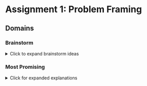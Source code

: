 # Assignment 1: Problem Framing

## Domains

### Brainstorm

<details>
<summary>Click to expand brainstorm ideas</summary>

1. **Personal Reflection & Habit-Building**  
   I care about regular reflection but run into friction: remembering to journal, carving out the time, and not having a quick way to review past entries or pull higher-level insights from them. Writing often feels like an extra task. I want a lightweight, structured way to capture thoughts daily and see patterns over time without it feeling like another task.

2. **Student-to-Student Campus Exchange**  
   At Harvard, students often use dorm email lists and send slide decks of items to sell, which creates a flood of “spammy” emails at the start and end of terms. They do this because trading with other Harvard students feels safer and easier than Facebook Marketplace. I’d like a campus-bounded way to discover, vet, and exchange items quickly—without inbox overload.

3. **Using Shared Dorm Amenities Without Guesswork**  
   Harvard recently switched to the _On Tap Away_ app to manage laundry, but it misses the mark: it doesn’t address the trial-and-error timing problem, especially when our building has just six machines (3 washers & 3 dryers) for 70+ people. I want earlier, more actionable signals about availability so I can plan my time instead of gambling it.

4. **Coordinating Casual Social Meals**  
   I love spontaneous meals with friends, but lining up time and place is harder than it should be. Group chats sprawl and good intentions fizzle. I want a simple, low-friction way to surface availability and interest without back-and-forth.

5. **Making Peer Learning Work in Real Classrooms**  
   I’m interested in pedagogy and have seen peer-to-peer activities help, but pairing and facilitation are often ad-hoc. Beyond helping teachers set up effective pairs/groups, I want to enable researchers to access large-scale classroom data so the impact of different pedagogies can actually be measured.

6. **Sharing Learning Artifacts Among Students**  
   Classes generate tons of notes and summaries, yet high-quality material is scattered and hard to trust. Motivated students produce great resources that don’t travel. I want a reliable way to find, credit, and iteratively improve study materials.

7. **Maintaining Intentional In-Person Friendships**  
   I genuinely like hanging out and staying in touch, but in the hustle and bustle I forget to maintain relationships or they fall off my radar. I want gentle structure to keep friendships top-of-mind with supportive nudges.

8. **Discovering & Enrolling in Enrichment Programs**  
   Families struggle to find after-school and summer options; information is fragmented and popular programs fill fast. The search and waitlist process feels opaque. I want clearer discovery and enrollment paths, especially for oversubscribed programs.

9. **Learning User Research by Doing**  
   When students hear about user interviews the rarely are able to practice under realistic conditions. During my gap year I taught user research as a way to explore the world and build user-centric solutions; a tool here could expand that reach and give teachers a creative on-ramp to design thinking. I want experiential practice with feedback that connects insights to solution quality and viability.

10. **Teacher-to-Teacher Curriculum Sharing & Adaptation**  
    Teachers reinvent materials constantly, yet good resources are hard to find, vet, and adapt. Inspired by Scratch’s "Remix" culture - communities that iterate, learn, and share - I want materials to travel and evolve with clear attribution and quality signals.

</details>

### Most Promising

<details>
<summary>Click for expanded explanations</summary>

#### **Personal Reflection & Habit-Building**

I find it genuinely helpful to take a moment each day to reflect on what happened and plan what I want to do tomorrow. But there’s real friction: I sometimes forget to journal, when I’m busy it’s one of the first habits I abandon because it “takes too much time,” and with a written journal it’s hard to spot high-level patterns across days. I’m curious whether new AI tools could lower the effort of reflection and still unlock the benefits, like actionable to-dos and higher-level insights, without the usual pain.

#### **Making Peer Learning Work in Real Classrooms**

I’m deeply interested in education and pedagogy, and I’ve seen peer activities help; however, pairing and facilitation often feel ad-hoc, especially in under-resourced classrooms. I’m drawn to this domain because it’s hard for educators and researchers to access enough real-world data to evaluate which approaches work best at scale. I want to understand how to support peer learning more intentionally and make it easier to study its impact rigorously.

#### **Maintaining Intentional In-Person Friendships**

I care about staying close with people I value - meeting up, calling, FaceTiming, or even sending a quick “thinking of you” text - but in the rush of school and life, relationships slip out of focus. The friction is remembering who I haven’t connected with recently and finding low-effort ways to reach out that feel natural, not performative or guilt-inducing. I’m interested in light weight scaffolds that keep relationships top-of-mind and make it easier to initiate and sustain meaningful touchpoints.

</details>
